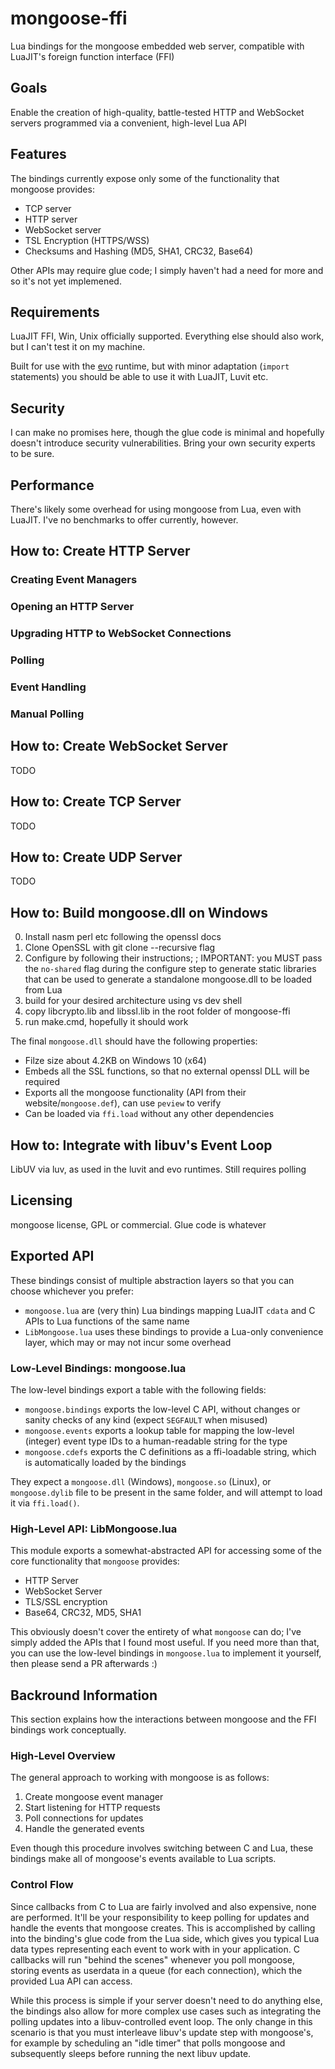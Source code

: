 # mongoose-ffi

Lua bindings for the mongoose embedded web server, compatible with LuaJIT's foreign function interface (FFI)

## Goals

Enable the creation of high-quality, battle-tested HTTP and WebSocket servers programmed via a convenient, high-level Lua API

## Features

The bindings currently expose only some of the functionality that mongoose provides:

* TCP server
* HTTP server
* WebSocket server
* TSL Encryption (HTTPS/WSS)
* Checksums and Hashing (MD5, SHA1, CRC32, Base64)

Other APIs may require glue code; I simply haven't had a need for more and so it's not yet implemened.

## Requirements

LuaJIT FFI, Win, Unix officially supported. Everything else should also work, but I can't test it on my machine.

Built for use with the [evo](https://github.com/evo-lua/evo) runtime, but with minor adaptation (``import``  statements) you should be able to use it with LuaJIT, Luvit etc.

## Security

I can make no promises here, though the glue code is minimal and hopefully doesn't introduce security vulnerabilities. Bring your own security experts to be sure.

## Performance

There's likely some overhead for using mongoose from Lua, even with LuaJIT. I've no benchmarks to offer currently, however.

## How to: Create HTTP Server

### Creating Event Managers

### Opening an HTTP Server

### Upgrading HTTP to WebSocket Connections

### Polling

### Event Handling

### Manual Polling

## How to: Create WebSocket Server

TODO

## How to: Create TCP Server

TODO

## How to: Create UDP Server

TODO

## How to: Build mongoose.dll on Windows

0. Install nasm perl etc following the openssl docs
1. Clone OpenSSL with git clone --recursive flag
2. Configure by following their instructions; ; IMPORTANT: you MUST pass the ``no-shared`` flag during the configure step to generate static libraries that can be used to generate a standalone mongoose.dll to be loaded from Lua
3. build for your desired architecture using vs dev shell
4. copy libcrypto.lib and libssl.lib in the root folder of mongoose-ffi
5. run make.cmd, hopefully it should work

The final ``mongoose.dll`` should have the following properties:

* Filze size about 4.2KB on Windows 10 (x64)
* Embeds all the SSL functions, so that no external openssl DLL will be required
* Exports all the mongoose functionality (API from their website/``mongoose.def``), can use ``peview`` to verify
* Can be loaded via ``ffi.load`` without any other dependencies

## How to: Integrate with libuv's Event Loop

LibUV via luv, as used in the luvit and evo runtimes. Still requires polling

## Licensing

mongoose license, GPL or commercial. Glue code is whatever

## Exported API

These bindings consist of multiple abstraction layers so that you can choose whichever you prefer:

* ``mongoose.lua`` are (very thin) Lua bindings mapping LuaJIT ``cdata`` and C APIs to Lua functions of the same name
* ``LibMongoose.lua`` uses these bindings to provide a Lua-only convenience layer, which may or may not incur some overhead

### Low-Level Bindings: mongoose.lua

The low-level bindings export a table with the following fields:

* ``mongoose.bindings`` exports the low-level C API, without changes or sanity checks of any kind (expect ``SEGFAULT`` when misused)
* ``mongoose.events`` exports a lookup table for mapping the low-level (integer) event type IDs to a human-readable string for the type
* ``mongoose.cdefs`` exports the C definitions as a ffi-loadable string, which is automatically loaded by the bindings

They expect a ``mongoose.dll`` (Windows), ``mongoose.so`` (Linux), or ``mongoose.dylib`` file to be present in the same folder, and will attempt to load it via ``ffi.load()``.

### High-Level API: LibMongoose.lua

This module exports a somewhat-abstracted API for accessing some of the core functionality that ``mongoose`` provides:

* HTTP Server
* WebSocket Server
* TLS/SSL encryption
* Base64, CRC32, MD5, SHA1

This obviously doesn't cover the entirety of what ``mongoose`` can do; I've simply added the APIs that I found most useful. If you need more than that, you can use the low-level bindings in ``mongoose.lua`` to implement it yourself, then please send a PR afterwards :)

## Backround Information

This section explains how the interactions between mongoose and the FFI bindings work conceptually.

### High-Level Overview

The general approach to working with mongoose is as follows:

1. Create mongoose event manager
2. Start listening for HTTP requests
3. Poll connections for updates
4. Handle the generated events

Even though this procedure involves switching between C and Lua, these bindings make all of mongoose's events available to Lua scripts.

### Control Flow

Since callbacks from C to Lua are fairly involved and also expensive, none are performed. It'll be your responsibility to keep polling for updates and handle the events that mongoose creates. This is accomplished by calling into the binding's glue code from the Lua side, which gives you typical Lua data types representing each event to work with in your application. C callbacks will run "behind the scenes" whenever you poll mongoose, storing events as userdata in a queue (for each connection), which the provided Lua API can access.

While this process is simple if your server doesn't need to do anything else, the bindings also allow for more complex use cases such as integrating the polling updates into a libuv-controlled event loop. The only change in this scenario is that you must interleave libuv's update step with mongoose's, for example by scheduling an "idle timer" that polls mongoose and subsequently sleeps before running the next libuv update.
